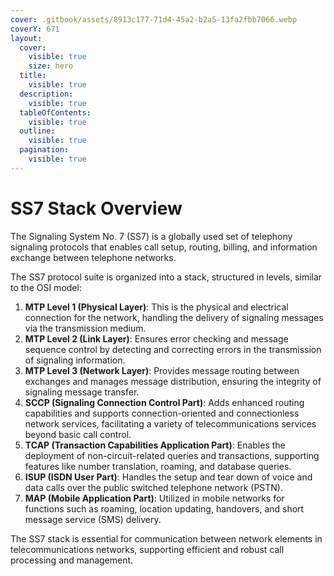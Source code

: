 ```yaml
---
cover: .gitbook/assets/8913c177-71d4-45a2-b2a5-13fa2fbb7066.webp
coverY: 671
layout:
  cover:
    visible: true
    size: hero
  title:
    visible: true
  description:
    visible: true
  tableOfContents:
    visible: true
  outline:
    visible: true
  pagination:
    visible: true
---
```


# SS7 Stack Overview

The Signaling System No. 7 (SS7) is a globally used set of telephony signaling protocols that enables call setup, routing, billing, and information exchange between telephone networks.&#x20;



The SS7 protocol suite is organized into a stack, structured in levels, similar to the OSI model:

1. **MTP Level 1 (Physical Layer)**: This is the physical and electrical connection for the network, handling the delivery of signaling messages via the transmission medium.
2. **MTP Level 2 (Link Layer)**: Ensures error checking and message sequence control by detecting and correcting errors in the transmission of signaling information.
3. **MTP Level 3 (Network Layer)**: Provides message routing between exchanges and manages message distribution, ensuring the integrity of signaling message transfer.
4. **SCCP (Signaling Connection Control Part)**: Adds enhanced routing capabilities and supports connection-oriented and connectionless network services, facilitating a variety of telecommunications services beyond basic call control.
5. **TCAP (Transaction Capabilities Application Part)**: Enables the deployment of non-circuit-related queries and transactions, supporting features like number translation, roaming, and database queries.
6. **ISUP (ISDN User Part)**: Handles the setup and tear down of voice and data calls over the public switched telephone network (PSTN).
7. **MAP (Mobile Application Part)**: Utilized in mobile networks for functions such as roaming, location updating, handovers, and short message service (SMS) delivery.

The SS7 stack is essential for communication between network elements in telecommunications networks, supporting efficient and robust call processing and management.
